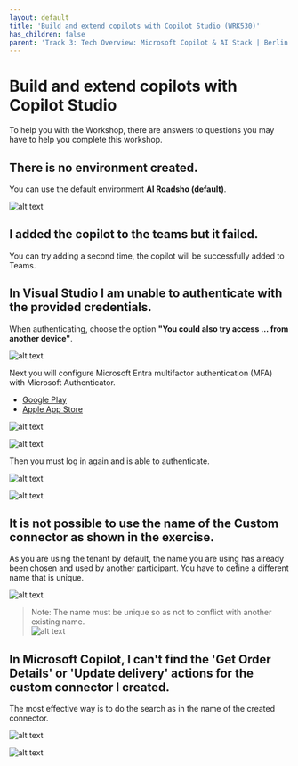 ```yaml
---
layout: default
title: 'Build and extend copilots with Copilot Studio (WRK530)'
has_children: false
parent: 'Track 3: Tech Overview: Microsoft Copilot & AI Stack | Berlin'
---
```


# Build and extend copilots with Copilot Studio 

To help you with the Workshop, there are answers to questions you may have to help you complete this workshop.


## There is no environment created.
You can use the default environment **AI Roadsho (default)**.

![alt text](./WRK530_001.png)



## I added the copilot to the teams but it failed.
You can try adding a second time, the copilot will be successfully added to Teams.


## In Visual Studio I am unable to authenticate with the provided credentials.

When authenticating, choose the option **"You could also try access … from another device"**.

![alt text](./WRK530_002.png)

Next you will configure Microsoft Entra multifactor authentication (MFA) with Microsoft Authenticator.
- [Google Play](https://play.google.com/store/apps/details?id=com.azure.authenticator)
- [Apple App Store](https://apps.apple.com/us/app/microsoft-authenticator/id983156458)

![alt text](./WRK530_003.png)

![alt text](./WRK530_004.png)

Then you must log in again and is able to authenticate.

![alt text](./WRK530_005.png)

![alt text](./WRK530_006.png)


## It is not possible to use the name of the Custom connector as shown in the exercise.


As you are using the tenant by default, the name you are using has already been chosen and used by another participant. You have to define a different name that is unique.


![alt text](./WRK530_007.png)

> Note: The name must be unique so as not to conflict with another existing name. <br>
> ![alt text](./WRK530_008.png)



## In Microsoft Copilot, I can't find the 'Get Order Details' or 'Update delivery' actions for the custom connector I created.

The most effective way is to do the search as in the name of the created connector.

![alt text](./WRK530_009.png)

![alt text](./WRK530_010.png)